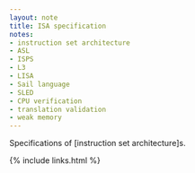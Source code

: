 ```yaml
---
layout: note
title: ISA specification
notes:
- instruction set architecture
- ASL
- ISPS
- L3
- LISA
- Sail language
- SLED
- CPU verification
- translation validation
- weak memory
---
```


Specifications of [instruction set architecture]s.

{% include links.html %}
